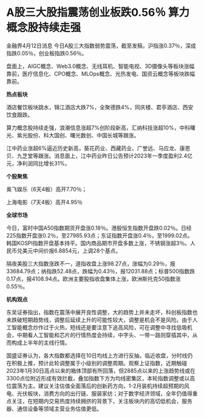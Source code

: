 # A股三大股指震荡创业板跌0.56％ 算力概念股持续走强

金融界4月12日消息 今日A股三大指数弱势震荡，截至发稿，沪指涨0.37％，深成指跌0.05％，创业板指跌0.56％。

盘面上，AIGC概念、Web3.0概念、无线耳机、智能电视、3D摄像头等板块涨幅靠前，医疗信息化、CPO概念、MLOps概念、光热发电、国资云概念等板块跌幅靠前。

**热点板块**

酒店餐饮板块跳水，锦江酒店大跌7%，全聚德跌4%，同庆楼、君亭酒店、西安饮食跟跌。

算力概念股持续走强，浪潮信息涨超7%创阶段新高，汇纳科技涨超10%，中科曙光、紫光股份、科大国创、曙光数创、中国长城等跟涨。

江中药业涨超6%逼近历史新高，葵花药业、西藏药业、广誉远、马应龙、康恩贝、九芝堂等跟涨。消息面上，江中药业昨日公告预计2023年一季度盈利2.4亿元，净利润同比增长31%。

**个股聚焦**

奥飞娱乐（6天4板）高开7.70％；

上海电影（7天4板）高开4.95％

**全球市场**

今日，富时中国A50指数期货开盘涨0.18％。港股恒生指数开盘跌0.02％。日经225指数开盘涨0.2％，至27985.93点；东证指数开盘涨0.4％，至1999.02点。韩国KOSPI指数开盘基本持平。国内商品期市开盘多数上涨，不锈钢涨超3％。人民币兑美元中间价报6.8854元，上调28个基点。

隔夜美股三大指数涨跌不一，道指收盘上涨98.27点，涨幅为0.29％，报33684.79点；纳指跌52.48点，跌幅为0.43％，报12031.88点；标普500指数跌0.17点，报4108.94点。欧洲主要股指收盘集体上涨，欧洲斯托克50指数涨0.55％。

**机构观点**

东吴证券指出，指数在震荡中展开良性调整，大的趋势上并未走坏，科创板指数也未跌破短期趋势线，调整后延续上升的可能性较大，调整是机会不是风险。由于人工智能概念炒作过于火热，短线还是要注意下追高风险，可在调整中寻找低吸机会，中期看人工智能和芯片的行情热度会持续，中字头、一带一路则穿插其中，从而构成上半年的主线行情。

国盛证券认为，各大指数都选择在10日均线上方进行反抽，临近收盘，分时线仍在积极上推，预计此轮调整属于小级别的调整周期。观察上证指数，近期触碰2023年1月30日高点以来的箱体顶部有所回落，但2885点以来的上涨趋势线或在3300点位附近形成有效拦截，叠加指数下方为均线密集区，本轮指数调整或以高位震荡为主。建议关注估值全面落后的创新药方向，1-2月装机持续超预期的风电、光伏板块，消费方向的出行链、服装家纺；对于数字经济领域，全年仍值得重点关注，在短期内交易热度持续拥挤的背景下，关注板块内的高切低机会，服务器、通信设备等领域主营业务估值更低。

